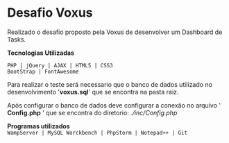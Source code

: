 # Desafio Voxus

Realizado o desafio proposto pela Voxus de desenvolver um Dashboard de Tasks.

**Tecnologias Utilizadas** 

 

`PHP | jQuery | AJAX | HTML5 | CSS3`\
`BootStrap | FontAwesome`




Para realizar o teste será necessario que o banco de dados utilizado no desenvolvimento '**voxus.sql**' que se encontra na pasta raiz.


Após configurar o banco de dados deve configurar a conexão  no arquivo  ' **Config.php** ' que se encontra do diretorio: _./inc/Config.php_


**Programas utilizados**\
`WampServer | MySQL Worckbench | PhpStorm | Notepad++ | Git`



